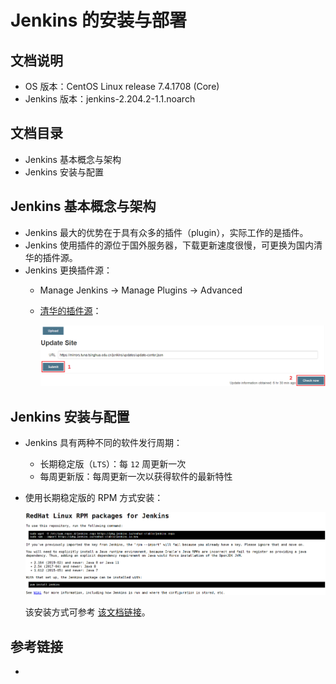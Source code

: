 # Jenkins 的安装与部署

## 文档说明

- OS 版本：CentOS Linux release 7.4.1708 (Core)
- Jenkins 版本：jenkins-2.204.2-1.1.noarch

## 文档目录

- Jenkins 基本概念与架构
- Jenkins 安装与配置

## Jenkins 基本概念与架构

- Jenkins 最大的优势在于具有众多的插件（plugin），实际工作的是插件。
- Jenkins 使用插件的源位于国外服务器，下载更新速度很慢，可更换为国内清华的插件源。
- Jenkins 更换插件源：
  - Manage Jenkins -> Manage Plugins -> Advanced
  - [清华的插件源](https://mirrors.tuna.tsinghua.edu.cn/jenkins/updates/update-center.json)：

    ![jenkins-plugins-repo.jpg](images/jenkins-plugins-repo.jpg)

## Jenkins 安装与配置

- Jenkins 具有两种不同的软件发行周期：
  - 长期稳定版（`LTS`）：每 `12` 周更新一次
  - 每周更新版：每周更新一次以获得软件的最新特性
- 使用长期稳定版的 RPM 方式安装：
  
  ![rpm-install-jenkins.jpg](images/rpm-install-jenkins.jpg)
  
  该安装方式可参考 [该文档链接](https://github.com/Alberthua-Perl/tech-docs/blob/master/%E5%9F%BA%E4%BA%8E%20Jenkins%20%E7%9A%84%20DevOps%20CICD%20%E9%83%A8%E7%BD%B2%E7%A4%BA%E4%BE%8B.md)。

## 参考链接

- 
